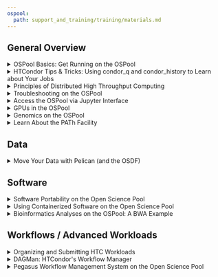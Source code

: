 ```yaml
---
ospool:
  path: support_and_training/training/materials.md
---
```



## General Overview

<details>
<summary>OSPool Basics: Get Running on the OSPool</summary>
<br> 
<iframe width="100%" height="315" src="https://www.youtube.com/embed/D14eMrkZ2gQ?si=BZ5MtONnRTvmRKxJ" title="YouTube video player" frameborder="0" allow="accelerometer; autoplay; clipboard-write; encrypted-media; gyroscope; picture-in-picture; web-share" referrerpolicy="strict-origin-when-cross-origin" allowfullscreen></iframe>
</br>
<b>Learning Objectives</b>
<br>
Topics covered in this workshop include: 
	<ol>
	<li>An introduction to OSG services and the OSPool</li>	
	<li>Basics of HTCondor job submission</li> 
	<li>Hands-on practice submitting HTCondor jobs</li> 
	</ol>
<b>Prerequisites/Audience</b>
<br>
There are no prerequisites for this workshop. This workshop is designed for new HTCondor and OSPool users. 
<br>
<br>
<b>Available Materials</b>
<br>
	<ul>
	<li> <a href="https://docs.google.com/presentation/d/1z-f81xtk_ZXeJcA1kX60JoScXdGfe-xgsB9g5YemrqI/edit#slide=id.g10662d3fe4f_0_0">Presentation Slides</a> </li>
	<li> <a href="https://www.youtube.com/watch?v=D14eMrkZ2gQ">Video Recording</a></li>
	<li> <a href="https://github.com/OSGConnect/tutorial-wordfreq">Wordcount Frequency Tutorial</a></li>
	<li> <a href="https://github.com/OSGConnect/lesson-intro-ospool">Interactive Lesson</a> </li>	
	</ul>
<b>Materials Last Updated</b>
<br>
Winter 2023
<br>
</details>


<details>
<summary>HTCondor Tips & Tricks: Using condor_q and condor_history to Learn about Your Jobs</summary>
<br>
<b>Learning Objectives</b>
<br>
This workshop is designed to introduce researchers to helpful HTCondor tools for learning about their HTCondor jobs. 
<br>
<br>
<b>Prerequisites/Audience</b>
<br>
There are no prerequisites for this workshop, however, a basic understanding of HTCondor job submission and HTCondor submit files will make it easier to understand the content presented. 
<br>
<br>
<b>Available Materials</b>
<br>
	<ul>
	<li> <a href="https://docs.google.com/presentation/d/1AWAOmtwJ68KBSJPYtp6agnB2d-2iTCG5/edit?usp=sharing&ouid=114892809919385436869&rtpof=true&sd=true">Presentation Slides</a></li>
	</ul>
<b>Materials Last Updated</b>
<br>
Spring 2023
<br>
</details>


<details>
<summary>Principles of Distributed High Throughput Computing</summary>
<br>
<b>Learning Objectives</b>
<br>
Have you ever wondered about the “why” of HTCondor? <b>Join us to hear about the “philosophy” of high throughput computing and how HTCondor has evolved to make throughput computing possible.</b> This workshop will be led by a core HTCondor developer, Greg Thain, and is a perfect opportunity for longer-term OSPool users to learn more about our underlying technology.
<br>
<br>
<b>Prerequisites/Audience</b>
<br>
There are no prerequisites for this webinar. 	
<br>
<br>
<b>Available Materials</b>
<br>
<ul>
	<li> <a href="https://docs.google.com/presentation/d/1H1rC3aZqAB2GmoAEmwHkkY5ZOWWWpYkbsk5A01mM7GA/edit?usp=drive_link">Presentation Slides</a></li>
	</ul>
<b>Materials Last Updated</b>
<br>
Spring 2024
<br>
</details>

<details>
<summary>Troubleshooting on the OSPool</summary>
<br>
<iframe width="100%" height="315" src="https://www.youtube.com/embed/azA7-4cPYEY?si=l19FL6k6xgozWB1A" title="YouTube video player" frameborder="0" allow="accelerometer; autoplay; clipboard-write; encrypted-media; gyroscope; picture-in-picture; web-share" referrerpolicy="strict-origin-when-cross-origin" allowfullscreen></iframe>
<br>
<b>Learning Objectives</b>
<br>
This session will focus on learning the concepts of debugging and troubleshooting on the OSPool. It will cover some strategies, tips, and tricks that you can use to answer questions such as "Why are my jobs on hold?" and "Why are my jobs stuck on idle?". At the end of the session is an optional hands-on portion.
<br>
<br>
<b>Prerequisites/Audience</b>
<br>
Intended for OSPool users who are familiar with logging in and submitting HTCondor jobs to the OSPool. Some familiarity with shell commands (such as how to edit files, copy/paste in the terminal) and HTCondor commands (such as condor_submit, condor_q) is recommended.
<br>
<br>
<b>Available Materials</b>
<br>
<ul>
	<li> <a href="https://docs.google.com/presentation/d/1CExmSIfQKFJfHRGWXu2lMuQJjtDHHXY8mykaaTvBw0s/edit#slide=id.g32e10b440d6_0_346">Presentation Slides</a></li>
	<li> <a href="https://www.youtube.com/watch?v=azA7-4cPYEY">Video Recording</a></li>
	</ul>
<b>Materials Last Updated</b>
<br>
Spring 2025
<br>
</details>


<details>
<summary>Access the OSPool via Jupyter Interface</summary>
<br>
<b>Learning Objectives</b>
<br>
This workshop is designed to introduce researchers to the OSPool's new Jupyter interface feature, including how to access and use Jupyter notebooks. 
<br>
<br>
<b>Prerequisites/Audience</b>
<br>
There are no prerequisites for this workshop.
<br>
<br>
<b>Available Materials</b>
<br>
	<ul>
	<li> <a href="https://docs.google.com/presentation/d/1UCpS1iQ3tTaIIdm2OaF1kYbKaAsFz-vN/edit?usp=sharing&ouid=114892809919385436869&rtpof=true&sd=true">Presentation Slides</a></li>
	</ul>
<b>Materials Last Updated</b>
<br>
Fall 2023
<br>
</details>

<details>
<summary>GPUs in the OSPool</summary>
<br>
<iframe width="100%" height="315" src="https://www.youtube.com/embed/igU0RQFkR20?si=2odwXnHXoly_TZfq" title="YouTube video player" frameborder="0" allow="accelerometer; autoplay; clipboard-write; encrypted-media; gyroscope; picture-in-picture; web-share" referrerpolicy="strict-origin-when-cross-origin" allowfullscreen></iframe>
<br>
<b>Learning Objectives</b>
<br>
Topics covered include:

<ul>
<li>The type and availabitity of GPUs on the OSPool</li>
<li>How to run OSPool jobs that use GPUs</li>
<li>Recommendations and strategies for using GPUs</li>
</ul>

Focus on GPUs in the OSPool, emphasizing their capabilities,
availability, and best practices for accessing and utilizing them
effectively. Also included are common examples and codes to provide
practical insights and demonstrate their application.

<br>
<br>
<b>Prerequisites/Audience</b>
<br>
Intended for OSPool users who are familiar with logging in and
submitting HTCondor jobs to the OSPool. Participants should have some
familiarity with shell commands (such as how to edit files, copy/paste
in the terminal). Some familiarity with containers is also recommended.
<br>
<br>
<b>Available Materials</b>
<br>
	<ul>
	<li> <a href="https://docs.google.com/presentation/d/1yM3kIyV4LXA_KVsbeuDkuuBpoPUTVMmip5w1670V4-s/edit?usp=sharing">Presentation Slides</a></li>
	</ul>
<b>Materials Last Updated</b>
<br>
Spring 2025
<br>
</details>


<details>
<summary>Genomics on the OSPool</summary>
<br>
<b>Learning Objectives</b>
<br>
This tutorial will walk you through a long-read mapping analysis workflow using Oxford Nanopore data from the C. elegans CB4856 and C. elegans N2 strain Reference Genomes on the OSPool high-throughput computing ecosystem. You'll learn how to:

* Map your reads to a reference genome using Minimap2
* Breakdown massive bioinformatics workflows into many independent smaller tasks
* Submit hundreds to thousands of jobs with a few simple commands
* Use the Open Science Data Federation (OSDF) to manage file transfer during job submission 

All of these steps are distributed across hundreds (or thousands!) of jobs using the HTCondor workload manager and Apptainer containers to run your software reliably and reproducibly at scale. The tutorial is built around realistic genomics use cases and emphasizes performance, reproducibility, and portability. You'll work with real data and see how high-throughput computing (HTC) can accelerate your genomics workflows.
<br>
<br>
<b>Prerequisites/Audience</b>
<br>
If you're brand new to running jobs on the OSPool, we recommend completing the HTCondor ["Hello World"](https://portal.osg-htc.org/documentation/htc_workloads/workload_planning/htcondor_job_submission/) exercise before diving into this tutorial.
<br>
<br>
<b>Available Materials</b>
<br>
<ul>
	<li> <a href="https://github.com/osg-htc/tutorial-ospool-minimap">Github Repo Tutorial</a></li>
	</ul>
<ul>
	<li> <a href="https://docs.google.com/presentation/d/1lx10jYsRAhAi5KnF9o6ocI-uP2UitgHk/edit?usp=sharing&ouid=106914497753645232843&rtpof=true&sd=true">Presentation Slides</a></li>
	</ul>

<b>Materials Last Updated</b>
<br>
May 2025
<br>
</details>
<details>
<summary>Learn About the PATh Facility</summary>
<br>
<b>Learning Objectives</b>
<br>
The PATh Facility provides dedicated throughput computing capacity to NSF-funded researchers for longer and larger jobs. This training will describe its features and how to get started. <b>If you have found your jobs need more resources (cores, memory, time, data) than is typically available in the OSPool, this resource might be for you!</b>
<br>
<br>
<b>Prerequisites/Audience</b>
<br>
There are no prerequisites for this webinar. 	
<br>
<br>
<b>Available Materials</b>
<br>
<ul>
	<li> <a href="https://docs.google.com/presentation/d/10Axe-Y1Mh_-fZrRXOjhvaOVTHybbHdW39PXxydb8-Qs/edit#slide=id.g10c0fd09133_0_7">Presentation Slides</a></li>
	</ul>
<b>Materials Last Updated</b>
<br>
Winter 2023
<br>
</details>

## Data

<details>
<summary>Move Your Data with Pelican (and the OSDF)</summary>
<br>
<iframe width="100%" height="315" src="https://www.youtube.com/embed/KFg5ApsIGN8?si=ohRY8X_0lWmYZ8DJ" title="YouTube video player" frameborder="0" allow="accelerometer; autoplay; clipboard-write; encrypted-media; gyroscope; picture-in-picture; web-share" referrerpolicy="strict-origin-when-cross-origin" allowfullscreen></iframe>
<br>
<b>Learning Objectives</b>
<br>
Pelican is a platform created to enable easier data sharing - within or beyond your institution! This training will cover how Pelican is used to move data within the OSPool and also how you can use Pelican tools to host, upload and download your data. This training is relevant for researchers with large amounts of data, as well as campus representatives, to learn about how Pelican can help with your data movement needs.
<br>
<br>
<b>Prerequisites/Audience</b>
<br>
There are no prerequisites for this webinar. 	
<br>
<br>
<b>Available Materials</b>
<br>
<ul>
	<li> <a href="https://docs.google.com/presentation/d/1G9lpiWXErEqsSXxGzKYq9iz-lmoUiNL5K4h9bK9sy8c/edit#slide=id.g10c0fd09133_0_7">Presentation Slides</a></li>
	<li> <a href="https://www.youtube.com/watch?v=KFg5ApsIGN8">Video Recording</a></li>
	</ul>
<b>Materials Last Updated</b>
<br>
Summer 2024
<br>
</details>


## Software

<details>
<summary>Software Portability on the Open Science Pool</summary>
<br>
<b>Learning Objectives</b>
<br>
This workshop is designed to introduce concepts pertaining to software portability, including containers, different ways to install software, setting file paths, and other important introductory concepts.
<br>
<br>
<b>Prerequisites/Audience</b>
<br>
There are no prerequisites for this workshop, however, a basic understanding of HTCondor job submission and HTCondor submit files will make it easier to understand the content presented. 
<br>
<br>
<b>Available Materials</b>
<br>
	<ul>
	<li> <a href="https://docs.google.com/presentation/d/1Ym5piDoEkDPpInnyYgeqUkV-VWQoBTkI0RXJNG7_LK4/edit#slide=id.g120009588c4_0_0">Presentation Slides</a></li>
	<li> <a href="https://docs.google.com/document/d/1-lfpv7AO7cLZ2yiZQIuiQbb1lyBqh2CB5Ix51cKZ1bk/edit#">List of Commands</a></li>
	<li> Tutorials (used in part)
	<ul>
   	<li> <a href="https://github.com/OSGConnect/tutorial-julia">Using Julia on the OSPool</a></li>
    	<li> <a href="https://github.com/OSGConnect/tutorial-bwa">High Throughput BWA Read Mapping</a></li>
	</ul>
	</li>
	</ul>
<b>Materials Last Updated</b>
<br>
Summer 2023
<br>
</details>

<details>
<summary>Using Containerized Software on the Open Science Pool</summary>
<br>
<iframe width="100%" height="315" src="https://www.youtube.com/embed/awSLTflAIJ8?si=PShnoNeMGf2i-790" title="YouTube video player" frameborder="0" allow="accelerometer; autoplay; clipboard-write; encrypted-media; gyroscope; picture-in-picture; web-share" referrerpolicy="strict-origin-when-cross-origin" allowfullscreen></iframe>
<br>
<b>Learning Objectives</b>
<br>
This workshop is designed to introduce software containers such as Docker, Apptainer, and Singularity. Content covered includes how to create a container, use a container, and techniques for troubleshooting containerized software. 
<br>
<br>
<b>Prerequisites/Audience</b>
<br>
There are no prerequisites for this workshop, however, a basic understanding of HTCondor job submission and HTCondor submit files will make it easier to understand the content presented. 
<br>
<br>
<b>Available Materials</b>
<br>
<ul>
	<li> <a href="https://docs.google.com/presentation/d/15jhYzlfzyTaTTEylTW8rD728_GLOSIp5pd6wL3eZBZk/edit?usp=sharing">Presentation Slides</a> </li>
	<li> <a href="https://www.youtube.com/watch?v=awSLTflAIJ8">Video Recording</a></li>
	</ul>
<b>Materials Last Updated</b>
<br>
Spring 2025
<br>
</details>


<details>
<summary>Bioinformatics Analyses on the OSPool: A BWA Example</summary>
<br>
<b>Learning Objectives</b>
<br>
This workshop is designed to show the process of implementing and scaling out a bioinformatics workflow using HTCondor. 
<br>
<br>
<b>Prerequisites/Audience</b>
<br>
There are no prerequisites for this workshop, however, a basic understanding of HTCondor job submission and HTCondor submit files will make it easier to understand the content presented. 
<br>
<br>
<b>Available Materials</b>
<br>
	<ul>
	<li> <a href="https://docs.google.com/presentation/d/1_6uI7qG2nHHOynal8tinrHy2MCTkTbac/edit?usp=sharing&ouid=114892809919385436869&rtpof=true&sd=true">Presentation Slides</a></li>
	</ul>
<b>Materials Last Updated</b>
<br>
Summer 2023
<br>
</details>



## Workflows / Advanced Workloads

<details>
<summary>Organizing and Submitting HTC Workloads</summary>
<br>
<iframe width="100%" height="315" src="https://www.youtube.com/embed/0JQ8or3lue0?si=mU1VVmUEoEhaz3-4" title="YouTube video player" frameborder="0" allow="accelerometer; autoplay; clipboard-write; encrypted-media; gyroscope; picture-in-picture; web-share" referrerpolicy="strict-origin-when-cross-origin" allowfullscreen></iframe>
<br>
<b>Learning Objectives</b>
<br>
This workshop will present useful HTCondor features to help researchers automatically organize their workspaces on High Throughput Computing systems.  
<br>
<br>
<b>Prerequisites/Audience</b>
<br>
There are no prerequisites for this workshop, however, a basic understanding of HTCondor job submission and HTCondor submit files will make it easier to understand the content presented. 
<br>
<br>
<b>Available Materials</b>
<br>
<ul>
	<li> <a href="https://docs.google.com/presentation/d/1auCJfqzc0ZckeTr-QCILaDizsKPsPTli0wTCbluSswY">Presentation Slides</a></li>
	<li> <a href="https://www.youtube.com/watch?v=0JQ8or3lue0&list=PLIeB7asuU4W5FuqFdyqThCf18vTd_1tfu&index=6&ab_channel=OSG">Video Recording</a></li>
	<li> <a href="https://github.com/OSGConnect/tutorial-organizing">Wordcount Frequency Tutorial</a></li>
	</ul>
<b>Materials Last Updated</b>
<br>
Summer 2023
<br>
</details>


<details>
<summary>DAGMan: HTCondor's Workflow Manager</summary>
<br>
<b>Learning Objectives</b>
<br>
Presented by an HTCondor DAGMan developer, this workshop is designed for researchers that would like to learn how to implement DAG workflows and automate workflow management on the OSPool. 
<br>
<br>
<b>Prerequisites/Audience</b>
<br>
A basic understanding of HTCondor job submission and of an HTCondor submit file is highly recommended for this workshop. 
<br>
<br>
<b>Available Materials</b>
<br>
	<ul>
	<li> <a href="https://docs.google.com/presentation/d/1FbTo_18LL03D41v6DYOfOOooNAy06Vzm/edit?usp=drive_web&ouid=114892809919385436869&rtpof=true">Presentation Slides</a></li>
	<li> <a href="https://github.com/OSGConnect/tutorial-dagman-intro">DAGMan Tutorial</a></li>
	</ul>
<b>Materials Last Updated</b>
<br>
Winter 2023
<br>
</details>


<details>
<summary>Pegasus Workflow Management System on the Open Science Pool</summary>
<br>
<iframe width="100%" height="315" src="https://www.youtube.com/embed/rCDrPBki7ps?si=9XVzYvfiSBbc8TQV" title="YouTube video player" frameborder="0" allow="accelerometer; autoplay; clipboard-write; encrypted-media; gyroscope; picture-in-picture; web-share" referrerpolicy="strict-origin-when-cross-origin" allowfullscreen></iframe>
<br>
<b>Learning Objectives</b>
<br>
This workshop is designed to introduce Pegasus Workflow Management System, a useful tool for researchers needing to execute a large number of jobs or complex workflows.  
<br>
<br>
<b>Prerequisites/Audience</b>
<br>
There are no prerequisites for this workshop, however, a basic understanding of HTCondor job submission and HTCondor submit files will make it easier to understand the content presented. 
<br>
<br>
<b>Available Materials</b>
<br>
	<ul>
	<li> <a href="https://docs.google.com/presentation/d/1XQjkq8pxbrXvMYU7zDihkgk2bOy4FNXHINWkhmkNqHQ/edit?usp=sharing">Presentation Slides</a></li>
	<li> <a href="https://www.youtube.com/watch?v=rCDrPBki7ps">Recorded Video</a></li>
	</ul>
<b>Materials Last Updated</b>
<br>
Fall 2023
<br>
</details>


